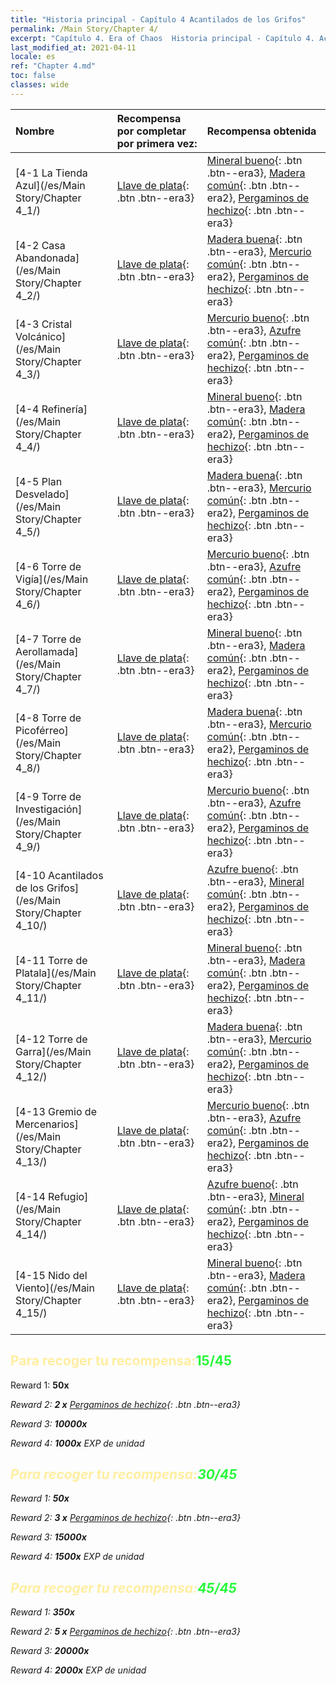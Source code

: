 ```yaml
---
title: "Historia principal - Capítulo 4 Acantilados de los Grifos"
permalink: /Main Story/Chapter 4/
excerpt: "Capítulo 4. Era of Chaos  Historia principal - Capítulo 4. Acantilados de los Grifos"
last_modified_at: 2021-04-11
locale: es
ref: "Chapter 4.md"
toc: false
classes: wide
---
```


  | Nombre |  Recompensa por completar por primera vez: | Recompensa obtenida |
  |:------------|:------------|:------------| 
  | [4-1 La Tienda Azul](/es/Main Story/Chapter 4_1/) | [Llave de plata](/es/Items/con_693/){: .btn .btn--era3} | [Mineral bueno](/es/Items/mat_12/){: .btn .btn--era3}, [Madera común](/es/Items/mat_7/){: .btn .btn--era2}, [Pergaminos de hechizo](/es/Items/con_694/){: .btn .btn--era3} |
  | [4-2 Casa Abandonada](/es/Main Story/Chapter 4_2/) | [Llave de plata](/es/Items/con_693/){: .btn .btn--era3} | [Madera buena](/es/Items/mat_13/){: .btn .btn--era3}, [Mercurio común](/es/Items/mat_8/){: .btn .btn--era2}, [Pergaminos de hechizo](/es/Items/con_694/){: .btn .btn--era3} |
  | [4-3 Cristal Volcánico](/es/Main Story/Chapter 4_3/) | [Llave de plata](/es/Items/con_693/){: .btn .btn--era3} | [Mercurio bueno](/es/Items/mat_14/){: .btn .btn--era3}, [Azufre común](/es/Items/mat_9/){: .btn .btn--era2}, [Pergaminos de hechizo](/es/Items/con_694/){: .btn .btn--era3} |
  | [4-4 Refinería](/es/Main Story/Chapter 4_4/) | [Llave de plata](/es/Items/con_693/){: .btn .btn--era3} | [Mineral bueno](/es/Items/mat_12/){: .btn .btn--era3}, [Madera común](/es/Items/mat_7/){: .btn .btn--era2}, [Pergaminos de hechizo](/es/Items/con_694/){: .btn .btn--era3} |
  | [4-5 Plan Desvelado](/es/Main Story/Chapter 4_5/) | [Llave de plata](/es/Items/con_693/){: .btn .btn--era3} | [Madera buena](/es/Items/mat_13/){: .btn .btn--era3}, [Mercurio común](/es/Items/mat_8/){: .btn .btn--era2}, [Pergaminos de hechizo](/es/Items/con_694/){: .btn .btn--era3} |
  | [4-6 Torre de Vigía](/es/Main Story/Chapter 4_6/) | [Llave de plata](/es/Items/con_693/){: .btn .btn--era3} | [Mercurio bueno](/es/Items/mat_14/){: .btn .btn--era3}, [Azufre común](/es/Items/mat_9/){: .btn .btn--era2}, [Pergaminos de hechizo](/es/Items/con_694/){: .btn .btn--era3} |
  | [4-7 Torre de Aerollamada](/es/Main Story/Chapter 4_7/) | [Llave de plata](/es/Items/con_693/){: .btn .btn--era3} | [Mineral bueno](/es/Items/mat_12/){: .btn .btn--era3}, [Madera común](/es/Items/mat_7/){: .btn .btn--era2}, [Pergaminos de hechizo](/es/Items/con_694/){: .btn .btn--era3} |
  | [4-8 Torre de Picoférreo](/es/Main Story/Chapter 4_8/) | [Llave de plata](/es/Items/con_693/){: .btn .btn--era3} | [Madera buena](/es/Items/mat_13/){: .btn .btn--era3}, [Mercurio común](/es/Items/mat_8/){: .btn .btn--era2}, [Pergaminos de hechizo](/es/Items/con_694/){: .btn .btn--era3} |
  | [4-9 Torre de Investigación](/es/Main Story/Chapter 4_9/) | [Llave de plata](/es/Items/con_693/){: .btn .btn--era3} | [Mercurio bueno](/es/Items/mat_14/){: .btn .btn--era3}, [Azufre común](/es/Items/mat_9/){: .btn .btn--era2}, [Pergaminos de hechizo](/es/Items/con_694/){: .btn .btn--era3} |
  | [4-10 Acantilados de los Grifos](/es/Main Story/Chapter 4_10/) | [Llave de plata](/es/Items/con_693/){: .btn .btn--era3} | [Azufre bueno](/es/Items/mat_15/){: .btn .btn--era3}, [Mineral común](/es/Items/mat_6/){: .btn .btn--era2}, [Pergaminos de hechizo](/es/Items/con_694/){: .btn .btn--era3} |
  | [4-11 Torre de Platala](/es/Main Story/Chapter 4_11/) | [Llave de plata](/es/Items/con_693/){: .btn .btn--era3} | [Mineral bueno](/es/Items/mat_12/){: .btn .btn--era3}, [Madera común](/es/Items/mat_7/){: .btn .btn--era2}, [Pergaminos de hechizo](/es/Items/con_694/){: .btn .btn--era3} |
  | [4-12 Torre de Garra](/es/Main Story/Chapter 4_12/) | [Llave de plata](/es/Items/con_693/){: .btn .btn--era3} | [Madera buena](/es/Items/mat_13/){: .btn .btn--era3}, [Mercurio común](/es/Items/mat_8/){: .btn .btn--era2}, [Pergaminos de hechizo](/es/Items/con_694/){: .btn .btn--era3} |
  | [4-13 Gremio de Mercenarios](/es/Main Story/Chapter 4_13/) | [Llave de plata](/es/Items/con_693/){: .btn .btn--era3} | [Mercurio bueno](/es/Items/mat_14/){: .btn .btn--era3}, [Azufre común](/es/Items/mat_9/){: .btn .btn--era2}, [Pergaminos de hechizo](/es/Items/con_694/){: .btn .btn--era3} |
  | [4-14 Refugio](/es/Main Story/Chapter 4_14/) | [Llave de plata](/es/Items/con_693/){: .btn .btn--era3} | [Azufre bueno](/es/Items/mat_15/){: .btn .btn--era3}, [Mineral común](/es/Items/mat_6/){: .btn .btn--era2}, [Pergaminos de hechizo](/es/Items/con_694/){: .btn .btn--era3} |
  | [4-15 Nido del Viento](/es/Main Story/Chapter 4_15/) | [Llave de plata](/es/Items/con_693/){: .btn .btn--era3} | [Mineral bueno](/es/Items/mat_12/){: .btn .btn--era3}, [Madera común](/es/Items/mat_7/){: .btn .btn--era2}, [Pergaminos de hechizo](/es/Items/con_694/){: .btn .btn--era3} |


## <span style="color: #ffeea0">Para recoger tu recompensa:</span><span style="color: #27f73a">15/45</span>

 Reward 1:  **50x** <i class="fas fa-gem"/>

 Reward 2: **2 x** [Pergaminos de hechizo](/es/Items/con_694/){: .btn .btn--era3}

 Reward 3:  **10000x** <i class="fas fa-coins"/>

 Reward 4:  **1000x** EXP de unidad



## <span style="color: #ffeea0">Para recoger tu recompensa:</span><span style="color: #27f73a">30/45</span>

 Reward 1:  **50x** <i class="fas fa-gem"/>

 Reward 2: **3 x** [Pergaminos de hechizo](/es/Items/con_694/){: .btn .btn--era3}

 Reward 3:  **15000x** <i class="fas fa-coins"/>

 Reward 4:  **1500x** EXP de unidad



## <span style="color: #ffeea0">Para recoger tu recompensa:</span><span style="color: #27f73a">45/45</span>

 Reward 1:  **350x** <i class="fas fa-gem"/>

 Reward 2: **5 x** [Pergaminos de hechizo](/es/Items/con_694/){: .btn .btn--era3}

 Reward 3:  **20000x** <i class="fas fa-coins"/>

 Reward 4:  **2000x** EXP de unidad

